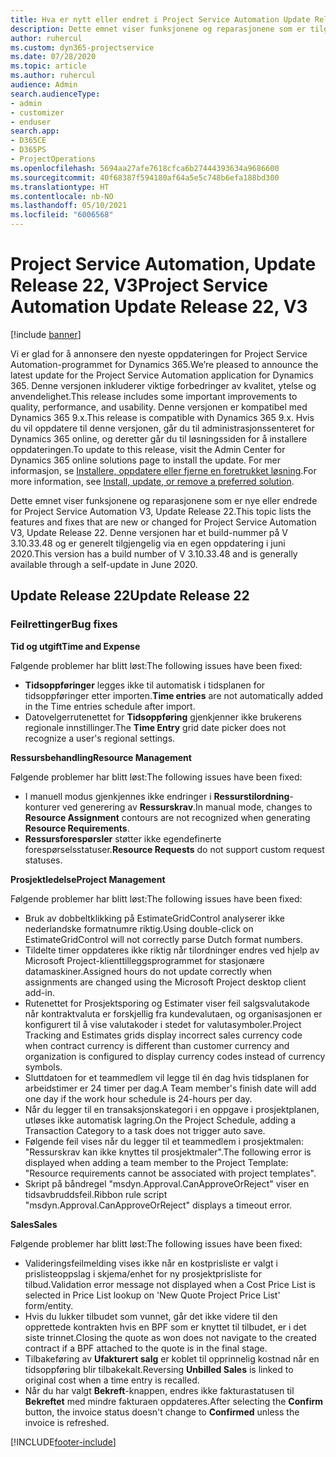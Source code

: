 ```yaml
---
title: Hva er nytt eller endret i Project Service Automation Update Release 22, V3
description: Dette emnet viser funksjonene og reparasjonene som er tilgjengelig i Project Service Automation Update Release 22, V3.
author: ruhercul
ms.custom: dyn365-projectservice
ms.date: 07/28/2020
ms.topic: article
ms.author: ruhercul
audience: Admin
search.audienceType:
- admin
- customizer
- enduser
search.app:
- D365CE
- D365PS
- ProjectOperations
ms.openlocfilehash: 5694aa27afe7618cfca6b27444393634a9686600
ms.sourcegitcommit: 40f68387f594180af64a5e5c748b6efa188bd300
ms.translationtype: HT
ms.contentlocale: nb-NO
ms.lasthandoff: 05/10/2021
ms.locfileid: "6006568"
---
```

# <a name="project-service-automation-update-release-22-v3"></a><span data-ttu-id="c30cd-103">Project Service Automation, Update Release 22, V3</span><span class="sxs-lookup"><span data-stu-id="c30cd-103">Project Service Automation Update Release 22, V3</span></span>

[!include [banner](../includes/psa-now-project-operations.md)]

<span data-ttu-id="c30cd-104">Vi er glad for å annonsere den nyeste oppdateringen for Project Service Automation-programmet for Dynamics 365.</span><span class="sxs-lookup"><span data-stu-id="c30cd-104">We’re pleased to announce the latest update for the Project Service Automation application for Dynamics 365.</span></span> <span data-ttu-id="c30cd-105">Denne versjonen inkluderer viktige forbedringer av kvalitet, ytelse og anvendelighet.</span><span class="sxs-lookup"><span data-stu-id="c30cd-105">This release includes some important improvements to quality, performance, and usability.</span></span> <span data-ttu-id="c30cd-106">Denne versjonen er kompatibel med Dynamics 365 9.x.</span><span class="sxs-lookup"><span data-stu-id="c30cd-106">This release is compatible with Dynamics 365 9.x.</span></span> <span data-ttu-id="c30cd-107">Hvis du vil oppdatere til denne versjonen, går du til administrasjonssenteret for Dynamics 365 online, og deretter går du til løsningssiden for å installere oppdateringen.</span><span class="sxs-lookup"><span data-stu-id="c30cd-107">To update to this release, visit the Admin Center for Dynamics 365 online solutions page to install the update.</span></span> <span data-ttu-id="c30cd-108">For mer informasjon, se [Installere, oppdatere eller fjerne en foretrukket løsning](/power-platform/admin/install-remove-preferred-solution).</span><span class="sxs-lookup"><span data-stu-id="c30cd-108">For more information, see [Install, update, or remove a preferred solution](/power-platform/admin/install-remove-preferred-solution).</span></span>

<span data-ttu-id="c30cd-109">Dette emnet viser funksjonene og reparasjonene som er nye eller endrede for Project Service Automation V3, Update Release 22.</span><span class="sxs-lookup"><span data-stu-id="c30cd-109">This topic lists the features and fixes that are new or changed for Project Service Automation V3, Update Release 22.</span></span> <span data-ttu-id="c30cd-110">Denne versjonen har et build-nummer på V 3.10.33.48 og er generelt tilgjengelig via en egen oppdatering i juni 2020.</span><span class="sxs-lookup"><span data-stu-id="c30cd-110">This version has a build number of V 3.10.33.48 and is generally available through a self-update in June 2020.</span></span>

## <a name="update-release-22"></a><span data-ttu-id="c30cd-111">Update Release 22</span><span class="sxs-lookup"><span data-stu-id="c30cd-111">Update Release 22</span></span>

### <a name="bug-fixes"></a><span data-ttu-id="c30cd-112">Feilrettinger</span><span class="sxs-lookup"><span data-stu-id="c30cd-112">Bug fixes</span></span>



<span data-ttu-id="c30cd-113">**Tid og utgift**</span><span class="sxs-lookup"><span data-stu-id="c30cd-113">**Time and Expense**</span></span>

<span data-ttu-id="c30cd-114">Følgende problemer har blitt løst:</span><span class="sxs-lookup"><span data-stu-id="c30cd-114">The following issues have been fixed:</span></span>

- <span data-ttu-id="c30cd-115">**Tidsoppføringer** legges ikke til automatisk i tidsplanen for tidsoppføringer etter importen.</span><span class="sxs-lookup"><span data-stu-id="c30cd-115">**Time entries** are not automatically added in the Time entries schedule after import.</span></span>
- <span data-ttu-id="c30cd-116">Datovelgerrutenettet for **Tidsoppføring** gjenkjenner ikke brukerens regionale innstillinger.</span><span class="sxs-lookup"><span data-stu-id="c30cd-116">The **Time Entry** grid date picker does not recognize a user's regional settings.</span></span>

<span data-ttu-id="c30cd-117">**Ressursbehandling**</span><span class="sxs-lookup"><span data-stu-id="c30cd-117">**Resource Management**</span></span>

<span data-ttu-id="c30cd-118">Følgende problemer har blitt løst:</span><span class="sxs-lookup"><span data-stu-id="c30cd-118">The following issues have been fixed:</span></span>

- <span data-ttu-id="c30cd-119">I manuell modus gjenkjennes ikke endringer i **Ressurstilordning**-konturer ved generering av **Ressurskrav**.</span><span class="sxs-lookup"><span data-stu-id="c30cd-119">In manual mode, changes to **Resource Assignment** contours are not recognized when generating **Resource Requirements**.</span></span>
- <span data-ttu-id="c30cd-120">**Ressursforespørsler** støtter ikke egendefinerte forespørselsstatuser.</span><span class="sxs-lookup"><span data-stu-id="c30cd-120">**Resource Requests** do not support custom request statuses.</span></span>

<span data-ttu-id="c30cd-121">**Prosjektledelse**</span><span class="sxs-lookup"><span data-stu-id="c30cd-121">**Project Management**</span></span>

<span data-ttu-id="c30cd-122">Følgende problemer har blitt løst:</span><span class="sxs-lookup"><span data-stu-id="c30cd-122">The following issues have been fixed:</span></span>

- <span data-ttu-id="c30cd-123">Bruk av dobbeltklikking på EstimateGridControl analyserer ikke nederlandske formatnumre riktig.</span><span class="sxs-lookup"><span data-stu-id="c30cd-123">Using double-click on EstimateGridControl will not correctly parse Dutch format numbers.</span></span>
- <span data-ttu-id="c30cd-124">Tildelte timer oppdateres ikke riktig når tilordninger endres ved hjelp av Microsoft Project-klienttilleggsprogrammet for stasjonære datamaskiner.</span><span class="sxs-lookup"><span data-stu-id="c30cd-124">Assigned hours do not update correctly when assignments are changed using the Microsoft Project desktop client add-in.</span></span>
- <span data-ttu-id="c30cd-125">Rutenettet for Prosjektsporing og Estimater viser feil salgsvalutakode når kontraktvaluta er forskjellig fra kundevalutaen, og organisasjonen er konfigurert til å vise valutakoder i stedet for valutasymboler.</span><span class="sxs-lookup"><span data-stu-id="c30cd-125">Project Tracking and Estimates grids display incorrect sales currency code when contract currency is different than customer currency and organization is configured to display currency codes instead of currency symbols.</span></span>
- <span data-ttu-id="c30cd-126">Sluttdatoen for et teammedlem vil legge til én dag hvis tidsplanen for arbeidstimer er 24 timer per dag.</span><span class="sxs-lookup"><span data-stu-id="c30cd-126">A Team member's finish date will add one day if the work hour schedule is 24-hours per day.</span></span>
- <span data-ttu-id="c30cd-127">Når du legger til en transaksjonskategori i en oppgave i prosjektplanen, utløses ikke automatisk lagring.</span><span class="sxs-lookup"><span data-stu-id="c30cd-127">On the Project Schedule, adding a Transaction Category to a task does not trigger auto save.</span></span>
- <span data-ttu-id="c30cd-128">Følgende feil vises når du legger til et teammedlem i prosjektmalen: "Ressurskrav kan ikke knyttes til prosjektmaler".</span><span class="sxs-lookup"><span data-stu-id="c30cd-128">The following error is displayed when adding a team member to the Project Template: "Resource requirements cannot be associated with project templates".</span></span> 
- <span data-ttu-id="c30cd-129">Skript på båndregel "msdyn.Approval.CanApproveOrReject" viser en tidsavbruddsfeil.</span><span class="sxs-lookup"><span data-stu-id="c30cd-129">Ribbon rule script "msdyn.Approval.CanApproveOrReject" displays a timeout error.</span></span>

<span data-ttu-id="c30cd-130">**Sales**</span><span class="sxs-lookup"><span data-stu-id="c30cd-130">**Sales**</span></span>

<span data-ttu-id="c30cd-131">Følgende problemer har blitt løst:</span><span class="sxs-lookup"><span data-stu-id="c30cd-131">The following issues have been fixed:</span></span>

- <span data-ttu-id="c30cd-132">Valideringsfeilmelding vises ikke når en kostprisliste er valgt i prislisteoppslag i skjema/enhet for ny prosjektprisliste for tilbud.</span><span class="sxs-lookup"><span data-stu-id="c30cd-132">Validation error message not displayed when a Cost Price List is selected in Price List lookup on 'New Quote Project Price List' form/entity.</span></span>
- <span data-ttu-id="c30cd-133">Hvis du lukker tilbudet som vunnet, går det ikke videre til den opprettede kontrakten hvis en BPF som er knyttet til tilbudet, er i det siste trinnet.</span><span class="sxs-lookup"><span data-stu-id="c30cd-133">Closing the quote as won does not navigate to the created contract if a BPF attached to the quote is in the final stage.</span></span>
- <span data-ttu-id="c30cd-134">Tilbakeføring av **Ufakturert salg** er koblet til opprinnelig kostnad når en tidsoppføring blir tilbakekalt.</span><span class="sxs-lookup"><span data-stu-id="c30cd-134">Reversing **Unbilled Sales** is linked to original cost when a time entry is recalled.</span></span>
- <span data-ttu-id="c30cd-135">Når du har valgt **Bekreft**-knappen, endres ikke fakturastatusen til **Bekreftet** med mindre fakturaen oppdateres.</span><span class="sxs-lookup"><span data-stu-id="c30cd-135">After selecting the **Confirm** button, the invoice status doesn't change to **Confirmed** unless the invoice is refreshed.</span></span>


[!INCLUDE[footer-include](../includes/footer-banner.md)]